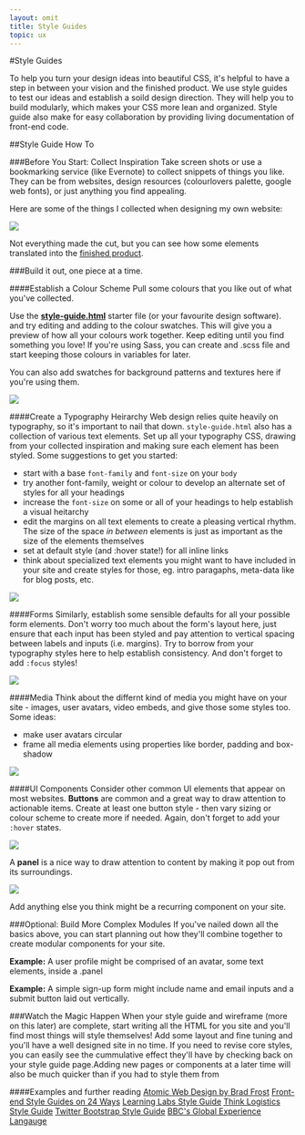 ```yaml
---
layout: omit
title: Style Guides
topic: ux
---
```


#Style Guides

To help you turn your design ideas into beautiful CSS, it's helpful to have a step in between your vision and the finished product. We use style guides to test our ideas and establish a soild design direction. They will help you to build modularly, which makes your CSS more lean and organized. Style guide also make for easy collaboration by providing living documentation of front-end code.

##Style Guide How To

###Before You Start: Collect Inspiration
Take screen shots or use a bookmarking service (like Evernote) to collect snippets of things you like. They can be from websites, design resources (colourlovers palette, google web fonts), or just anything you find appealing.

Here are some of the things I collected when designing my own website:

![](http://f.cl.ly/items/1g3w0w1P0t3O1b2H1x1j/inspiration.jpg)

Not everything made the cut, but you can see how some elements translated into the [finished product](http://brennaobrien.com). 

<!-- ![](http://f.cl.ly/items/0h3Q2t2b26441D0g2q3Y/Screen%20Shot%202014-02-13%20at%2010.55.27%20PM.png)   -->  


###Build it out, one piece at a time.

####Establish a Colour Scheme
Pull some colours that you like out of what you've collected.

Use the <a href="exercises/style-guide.html" class="exercise">**style-guide.html**</a> starter file (or your favourite design software). and try editing and adding to the colour swatches. This will give you a preview of how all your colours work together. Keep editing until you find something you love! If you're using Sass, you can create and .scss file and start keeping those colours in variables for later.

You can also add swatches for background patterns and textures here if you're using them.

![](http://f.cl.ly/items/1Q3j1t2D060b2p470t0R/Screen%20Shot%202014-02-16%20at%201.10.09%20PM.png)    

####Create a Typography Heirarchy
Web design relies quite heavily on typography, so it's important to nail that down. `style-guide.html` also has a collection of various text elements. Set up all your typography CSS, drawing from your collected inspiration and making sure each element has been styled. Some suggestions to get you started:

* start with a base `font-family` and `font-size` on your `body`
* try another font-family, weight or colour to develop an alternate set of styles for all your headings
* increase the `font-size` on some or all of your headings to help establish a visual heitarchy
* edit the margins on all text elements to create a pleasing vertical rhythm. The size of the space *in between* elements is just as important as the size of the elements themselves
* set at default style (and :hover state!) for all inline links
* think about specialized text elements you might want to have included in your site and create styles for those, eg. intro paragaphs, meta-data like for blog posts, etc.

![](http://f.cl.ly/items/433V1c2A0J1b0Z1S3i09/type.png)

####Forms
Similarly, establish some sensible defaults for all your possible form elements. Don't worry too much about the form's layout here, just ensure that each input has been styled and pay attention to vertical spacing between labels and inputs (i.e. margins). Try to borrow from your typography styles here to help establish consistency. And don't forget to add `:focus` styles!

![](http://f.cl.ly/items/230R3N3y0s2V2T094416/Screen%20Shot%202014-02-16%20at%201.15.41%20PM.png)

####Media
Think about the differnt kind of media you might have on your site - images, user avatars, video embeds, and give those some styles too. Some ideas:
* make user avatars circular
* frame all media elements using properties like border, padding and box-shadow

![](http://f.cl.ly/items/100w0O0p0A2h3N0h0k2q/Screen%20Shot%202014-02-16%20at%201.20.48%20PM.png)

####UI Components
Consider other common UI elements that appear on most websites.  **Buttons** are common and a great way to draw attention to actionable items.  Create at least one button style - then vary sizing or colour scheme to create more if needed. Again, don't forget to add your `:hover` states.

![](http://f.cl.ly/items/2Z0e0R0r1v3H412B1A3z/buttons.gif)

A **panel** is a nice way to draw attention to content by making it pop out from its surroundings.

![](http://f.cl.ly/items/0p2d313Y3D2E1M0D1d1J/Screen%20Shot%202014-02-16%20at%201.24.19%20PM.png)

Add anything else you think might be a recurring component on your site.

###Optional: Build More Complex Modules
If you've nailed down all the basics above, you can start planning out how they'll combine together to create modular components for your site. 

**Example:** A user profile might be comprised of an avatar, some text elements, inside a .panel

**Example:** A simple sign-up form might include name and email inputs and a submit button laid out vertically.

###Watch the Magic Happen
When your style guide and wireframe (more on this later) are complete, start writing all the HTML for you site and you'll find most things will style themselves! Add some layout and fine tuning and you'll have a well designed site in no time. If you need to revise core styles, you can easily see the cummulative effect they'll have by checking back on your style guide page.Adding new pages or components at a later time will also be much quicker than if you had to style them from <scratch class=""></scratch>

####Examples and further reading
[Atomic Web Design by Brad Frost](http://bradfrostweb.com/blog/post/atomic-web-design/)
[Front-end Style Guides on 24 Ways](http://24ways.org/2011/front-end-style-guides/)
[Learning Labs Style Guide](http://learninglabs.org/style-guide/)
[Think Logistics Style Guide](http://www.thinklogistics.com/style-guide/)
[Twitter Bootstrap Style Guide](http://stylebootstrap.info/)
[BBC's Global Experience Langauge](http://www.bbc.co.uk/gel/web/building-blocks/typography/fonts)
